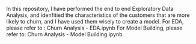 In this repository, I have performed the end to end Exploratory Data Analysis, and idenfitied the characteristics of the customers that are more likely to churn, and I have used them wisely to create a model.
For EDA, please refer to : Churn Analysis - EDA.ipynb
For Model Building, please refer to: Churn Analysis - Model Building.ipynb
